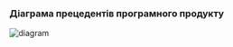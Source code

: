 ### Діаграма прецедентів програмного продукту 

![diagram](https://user-images.githubusercontent.com/59706253/194324780-34611ab5-924e-42d5-99bc-be40af2288b5.jpg)
